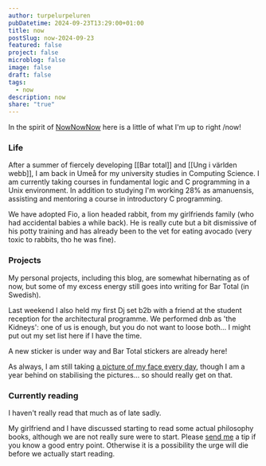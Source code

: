 ```yaml
---
author: turpelurpeluren
pubDatetime: 2024-09-23T13:29:00+01:00
title: now
postSlug: now-2024-09-23
featured: false
project: false
microblog: false
image: false
draft: false
tags:
  - now
description: now
share: "true"
---
```

In the spirit of [NowNowNow](https://nownownow.com/) here is a little of what I'm up to right /now!

### Life

After a summer of fiercely developing [[Bar total]] and [[Ung i världen webb]], I am back in Umeå for my university studies in Computing Science. I am currently taking courses in fundamental logic and C programming in a Unix environment. In addition to studying I'm working 28% as amanuensis, assisting and mentoring a course in introductory C programming.

We have adopted Fio, a lion headed rabbit, from my girlfriends family (who had accidental babies a while back). He is really cute but a bit dismissive of his potty training and has already been to the vet for eating avocado (very toxic to rabbits, tho he was fine). 

### Projects

My personal projects, including this blog, are somewhat hibernating as of now, but some of my excess energy still goes into writing for Bar Total (in Swedish).

Last weekend I also held my first Dj set b2b with a friend at the student reception for the architectural programme. We performed dnb as 'the Kidneys': one of us is enough, but you do not want to loose both... I might put out my set list here if I have the time.

A new sticker is under way and Bar Total stickers are already here!

As always, I am still taking [a picture of my face every day](/posts/potd-webplayer), though I am a year behind on stabilising the pictures... so should really get on that.

### Currently reading

I haven't really read that much as of late sadly.

My girlfriend and I have discussed starting to read some actual philosophy books, although we are not really sure were to start. Please [send me](mailto:admin@turpelurpeluren.online) a tip if you know a good entry point. Otherwise it is a possibility the urge will die before we actually start reading.
